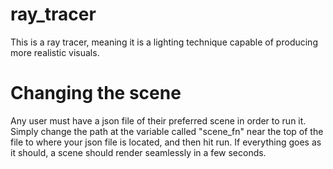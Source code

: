 # ray_tracer
This is a ray tracer, meaning it is a lighting technique capable of producing more realistic visuals. 

# Changing the scene 
Any user must have a json file of their preferred scene in order to run it. Simply change the path at the variable called "scene_fn" near the top of the file to where your json file is located, and then hit run. If everything goes as it should, a scene should render seamlessly in a few seconds. 

